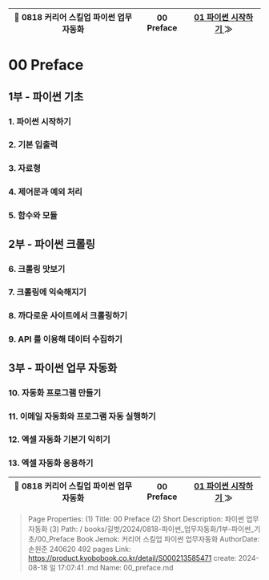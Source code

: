 
| 🏁 0818 커리어 스킬업 파이썬 업무자동화 | 00 Preface | [ 01 파이썬 시작하기 ](/books/길벗/2024/0818-파이썬_업무자동화/1부-파이썬_기초/01_파이썬_시작하기) ≫ |
|:----:|:----:|:----:|

# 00 Preface


## 1부 - 파이썬 기초

### 1. 파이썬 시작하기

### 2. 기본 입출력

### 3. 자료형

### 4. 제어문과 예외 처리

### 5. 함수와 모듈

## 2부 - 파이썬 크롤링

### 6. 크롤링 맛보기

### 7. 크롤링에 익숙해지기

### 8. 까다로운 사이트에서 크롤링하기

### 9. API 를 이용해 데이터 수집하기

## 3부 - 파이썬 업무 자동화

### 10. 자동화 프로그램 만들기

### 11. 이메일 자동화와 프로그램 자동 실행하기

### 12. 엑셀 자동화 기본기 익히기

### 13. 엑셀 자동화 응용하기




| 🏁 0818 커리어 스킬업 파이썬 업무자동화 | 00 Preface | [ 01 파이썬 시작하기 ](/books/길벗/2024/0818-파이썬_업무자동화/1부-파이썬_기초/01_파이썬_시작하기) ≫ |
|:----:|:----:|:----:|

> Page Properties:
> (1) Title: 00 Preface
> (2) Short Description: 파이썬 업무자동화
> (3) Path: / books/길벗/2024/0818-파이썬_업무자동화/1부-파이썬_기초/00_Preface
> Book Jemok: 커리어 스킬업 파이썬 업무자동화
> AuthorDate: 손원준 240620 492 pages
> Link: https://product.kyobobook.co.kr/detail/S000213585471
> create: 2024-08-18 일 17:07:41
> .md Name: 00_preface.md

